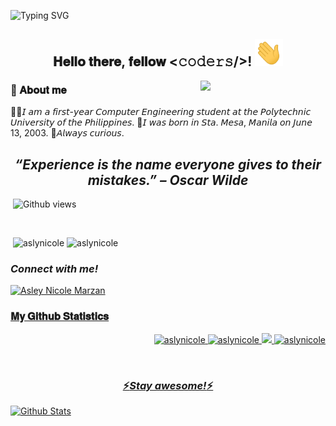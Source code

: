 ![Typing SVG](https://readme-typing-svg.herokuapp.com?size=24&width=600&lines=Welcome+To+Asley's+GitHub+Profile!✨)
<h2 align="center">𝐇𝐞𝐥𝐥𝐨 𝐭𝐡𝐞𝐫𝐞, 𝐟𝐞𝐥𝐥𝐨𝐰 <𝚌𝚘𝚍𝚎𝚛𝚜/>! <img src="https://raw.githubusercontent.com/ABSphreak/ABSphreak/master/gifs/Hi.gif" width="45px"> </h2>
<img align='right' src='https://user-images.githubusercontent.com/5713670/87202985-820dcb80-c2b6-11ea-9f56-7ec461c497c3.gif' width='200"'>
<h3 align="left"> 🚀 𝐀𝐛𝐨𝐮𝐭 𝐦𝐞</h3>
👩‍🎓𝘐 𝘢𝘮 𝘢 𝘧𝘪𝘳𝘴𝘵-𝘺𝘦𝘢𝘳 𝘊𝘰𝘮𝘱𝘶𝘵𝘦𝘳 𝘌𝘯𝘨𝘪𝘯𝘦𝘦𝘳𝘪𝘯𝘨 𝘴𝘵𝘶𝘥𝘦𝘯𝘵 𝘢𝘵 𝘵𝘩𝘦 𝘗𝘰𝘭𝘺𝘵𝘦𝘤𝘩𝘯𝘪𝘤 𝘜𝘯𝘪𝘷𝘦𝘳𝘴𝘪𝘵𝘺 𝘰𝘧 𝘵𝘩𝘦 𝘗𝘩𝘪𝘭𝘪𝘱𝘱𝘪𝘯𝘦𝘴.
🔮𝘐 𝘸𝘢𝘴 𝘣𝘰𝘳𝘯 𝘪𝘯 𝘚𝘵𝘢. 𝘔𝘦𝘴𝘢, 𝘔𝘢𝘯𝘪𝘭𝘢 𝘰𝘯 𝘑𝘶𝘯𝘦 13, 2003.
🔎𝘈𝘭𝘸𝘢𝘺𝘴 𝘤𝘶𝘳𝘪𝘰𝘶𝘴.
<h2 align='center'><i> “Experience is the name everyone gives to their mistakes.” – Oscar Wilde </i></h2>
<p><img align="center">
  <img src="https://komarev.com/ghpvc/?username=aslynicole&color=lightgrey" alt="Github views" />
</p>
<br>
<p><img align="center">
<image width="48%" src="https://github.com/aslynicole/aslynicole/blob/2eea5b04bca2394ad63450cb1b493a88b71877ec/%EF%BC%B5%EF%BD%8E%EF%BD%8C%EF%BD%89%EF%BD%8D%EF%BD%89%EF%BD%94%EF%BD%85%EF%BD%84%20%EF%BC%A1%EF%BD%82%EF%BD%89%EF%BD%8C%EF%BD%89%EF%BD%94%EF%BD%99.gif" alt="aslynicole" />
<image width="48%" src="https://github.com/aslynicole/aslynicole/blob/e430c6eb77992ab378f8f6559442a08214b1cd53/codewithme.png" alt="aslynicole" />
</p>


  <h3 align="left"><i>Connect with me!</i></h3>
  <a href="mailto:ashnicolemarzan@gmail.com">
  <img border ="0" alt="Asley Nicole Marzan" src="https://img.icons8.com/doodle/38/000000/gmail-new.png"/>
<h3>𝐌𝐲 𝐆𝐢𝐭𝐡𝐮𝐛 𝐒𝐭𝐚𝐭𝐢𝐬𝐭𝐢𝐜𝐬</h3>
<p align="right">
  <img width="48%" src="https://github-readme-stats.vercel.app/api?username=aslynicole&show_icons=true&theme=radical" alt="aslynicole"/>
  <img width="48%" src="https://github-readme-streak-stats.herokuapp.com/?user=aslynicole&theme=radical" alt="aslynicole" />
  <img width="58%" src="https://github-readme-stats.vercel.app/api/top-langs/?username=aslynicole&theme=tokyonight" />
  <image width="90%" src="https://github-profile-summary-cards.vercel.app/api/cards/profile-details?username=aslynicole&theme=monokai" alt="aslynicole" />
</p>

</p>
<p><img align="center">
  <h3 align='center'>⚡️<i>Stay awesome!</i>⚡️</h3>
  <img src="https://raw.githubusercontent.com/bornmay/bornmay/Update/svg/Bottom.svg" alt="Github Stats" />
</p>
